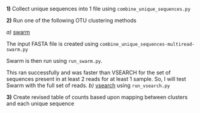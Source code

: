 
**1)** Collect unique sequences into 1 file using `combine_unique_sequences.py`

**2)** Run one of the following OTU clustering methods


*a)* [swarm](https://github.com/torognes/swarm)

The input FASTA file is created using `combine_unique_sequences-multiread-swarm.py`

Swarm is then run using `run_swarm.py`.

This ran successfully and was faster than VSEARCH for the set of sequences present in at least 2 reads for at least 1 sample.  So, I will test Swarm with the full set of reads.
*b)* [vsearch](https://github.com/torognes/vsearch) using `run_vsearch.py`


**3)** Create revised table of counts based upon mapping between clusters and each unique sequence
